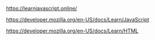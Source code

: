
https://learnjavascript.online/

https://developer.mozilla.org/en-US/docs/Learn/JavaScript

https://developer.mozilla.org/en-US/docs/Learn/HTML

